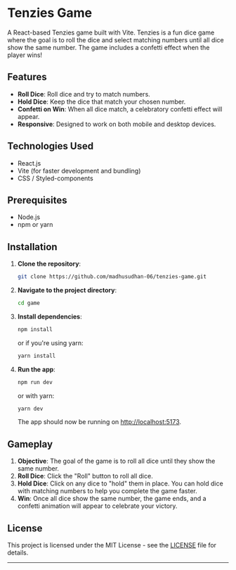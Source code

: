 # Tenzies Game

A React-based Tenzies game built with Vite. Tenzies is a fun dice game where the goal is to roll the dice and select matching numbers until all dice show the same number. The game includes a confetti effect when the player wins!

## Features
- **Roll Dice**: Roll dice and try to match numbers.
- **Hold Dice**: Keep the dice that match your chosen number.
- **Confetti on Win**: When all dice match, a celebratory confetti effect will appear.
- **Responsive**: Designed to work on both mobile and desktop devices.

## Technologies Used
- React.js
- Vite (for faster development and bundling)
- CSS / Styled-components

## Prerequisites
- Node.js
- npm or yarn

## Installation

1. **Clone the repository**:
   ```bash
   git clone https://github.com/madhusudhan-06/tenzies-game.git
   ```

2. **Navigate to the project directory**:
   ```bash
   cd game
   ```

3. **Install dependencies**:
   ```bash
   npm install
   ```
   or if you're using yarn:
   ```bash
   yarn install
   ```

4. **Run the app**:
   ```bash
   npm run dev
   ```
   or with yarn:
   ```bash
   yarn dev
   ```

   The app should now be running on [http://localhost:5173](http://localhost:5173).

## Gameplay

1. **Objective**: The goal of the game is to roll all dice until they show the same number. 
2. **Roll Dice**: Click the "Roll" button to roll all dice.
3. **Hold Dice**: Click on any dice to "hold" them in place. You can hold dice with matching numbers to help you complete the game faster.
4. **Win**: Once all dice show the same number, the game ends, and a confetti animation will appear to celebrate your victory.

## License

This project is licensed under the MIT License - see the [LICENSE](LICENSE) file for details.

---
